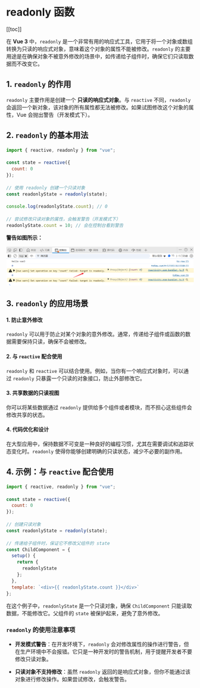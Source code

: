 # readonly 函数

[[toc]]

在 **Vue 3** 中，`readonly` 是一个非常有用的响应式工具，它用于将一个对象或数组转换为只读的响应式对象，意味着这个对象的属性不能被修改。`readonly` 的主要用途是在确保对象不被意外修改的场景中，如传递给子组件时，确保它们只读取数据而不改变它。

## 1. `readonly` 的作用

`readonly` 主要作用是创建一个 **只读的响应式对象**。与 `reactive` 不同，`readonly` 会返回一个新对象，该对象的所有属性都无法被修改。如果试图修改这个对象的属性，Vue 会抛出警告（开发模式下）。

## 2. `readonly` 的基本用法

```javascript
import { reactive, readonly } from "vue";

const state = reactive({
  count: 0
});

// 使用 readonly 创建一个只读对象
const readonlyState = readonly(state);

console.log(readonlyState.count); // 0

// 尝试修改只读对象的属性，会触发警告（开发模式下）
readonlyState.count = 10; // 会在控制台看到警告
```

**警告如图所示：**

![readonly-1](../images/readonly-1.png)

## 3. `readonly` 的应用场景

#### 1. **防止意外修改**

`readonly` 可以用于防止对某个对象的意外修改。通常，传递给子组件或函数的数据需要保持只读，确保不会被修改。

#### 2. **与 `reactive` 配合使用**

`readonly` 和 `reactive` 可以结合使用。例如，当你有一个响应式对象时，可以通过 `readonly` 只暴露一个只读的对象接口，防止外部修改它。

#### 3. **共享数据的只读视图**

你可以将某些数据通过 `readonly` 提供给多个组件或者模块，而不担心这些组件会修改共享的状态。

#### 4. **代码优化和设计**

在大型应用中，保持数据不可变是一种良好的编程习惯，尤其在需要调试和追踪状态变化时。`readonly` 使得你能够创建明确的只读状态，减少不必要的副作用。

## 4. 示例：与 `reactive` 配合使用

```javascript
import { reactive, readonly } from "vue";

const state = reactive({
  count: 0
});

// 创建只读对象
const readonlyState = readonly(state);

// 传递给子组件时，保证它不修改父组件的 state
const ChildComponent = {
  setup() {
    return {
      readonlyState
    };
  },
  template: `<div>{{ readonlyState.count }}</div>`
};
```

在这个例子中，`readonlyState` 是一个只读对象，确保 `ChildComponent` 只能读取数据，不能修改它。父组件的 `state` 被保护起来，避免了意外修改。

### `readonly` 的使用注意事项

- **开发模式警告**：在开发环境下，`readonly` 会对修改属性的操作进行警告，但在生产环境中不会报错。它只是一种开发时的警告机制，用于提醒开发者不要修改只读对象。

- **只读对象不支持修改**：虽然 `readonly` 返回的是响应式对象，但你不能通过该对象进行修改操作。如果尝试修改，会触发警告。
